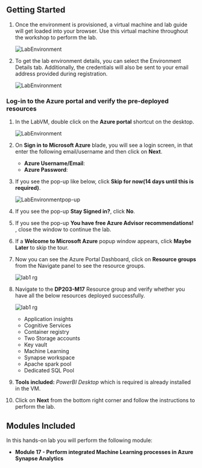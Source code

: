 ## **Getting Started**

1. Once the environment is provisioned, a virtual machine and lab guide will get loaded into your browser. Use this virtual machine throughout the workshop to perform the lab.
   
   ![LabEnvironment](media/vmandguide-lab5.png)
   
1. To get the lab environment details, you can select the Environment Details tab. Additionally, the credentials will also be sent to your email address provided during registration.

   ![LabEnvironment](media/environmenttab-lab5.png)

### Log-in to the Azure portal and verify the pre-deployed resources

1. In the LabVM, double click on the **Azure portal** shortcut on the desktop.

   ![LabEnvironment](media/azureshortcut.png) 
     
1. On **Sign in to Microsoft Azure** blade, you will see a login screen, in that enter the following email/username and then click on **Next**.  
   * **Azure Username/Email**:  <inject key="AzureAdUserEmail"></inject>
   * **Azure Password**:  <inject key="AzureAdUserPassword"></inject>
  
1. If you see the pop-up like below, click **Skip for now(14 days until this is required)**.

   ![LabEnvironmentpop-up](media/skip.png)

1. If you see the pop-up  **Stay Signed in?**, click **No**.

1. If you see the pop-up **You have free Azure Advisor recommendations!** , close the window to continue the lab. 

1. If a **Welcome to Microsoft Azure** popup window appears, click **Maybe Later** to skip the tour.

1. Now you can see the Azure Portal Dashboard, click on **Resource groups** from the Navigate panel to see the resource groups.
   
   ![lab1 rg](media/rg.png "lab1 resource group") 
     
1. Navigate to the **DP203-M17** Resource group and verify whether you have all the below resources deployed successfully.
  
    ![lab1 rg](media/lab6-rg.png "lab6 resource group") 

   - Application insights
   - Cognitive Services
   - Container registry
   -  Two Storage accounts
   - Key vault
   - Machine Learning
   - Synapse workspace
   - Apache spark pool
   - Dedicated SQL Pool
   
1. **Tools included:** *PowerBI Desktop* which is required is already installed in the VM.

1.  Click on **Next** from the bottom right corner and follow the instructions to perform the lab.

## **Modules Included**

In this hands-on lab you will perform the following module:

 - **Module 17 - Perform integrated Machine Learning processes in Azure Synapse Analytics**



